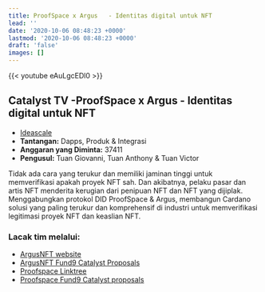```yaml
---
title: ProofSpace x Argus   - Identitas digital untuk NFT
lead: ''
date: '2020-10-06 08:48:23 +0000'
lastmod: '2020-10-06 08:48:23 +0000'
draft: 'false'
images: []
---
```


{{&lt;  youtube eAuLgcEDl0 &gt;}}

## Catalyst TV -ProofSpace x Argus - Identitas digital untuk NFT

- [Ideascale](https://cardano.ideascale.com/c/idea/414232)
- **Tantangan:** Dapps, Produk &amp; Integrasi
- **Anggaran yang Diminta:** 37411
- **Pengusul:** Tuan Giovanni, Tuan Anthony &amp; Tuan Victor

Tidak ada cara yang terukur dan memiliki jaminan tinggi untuk memverifikasi apakah proyek NFT sah. Dan akibatnya, pelaku pasar dan artis NFT menderita kerugian dari penipuan NFT dan NFT yang dijiplak. Menggabungkan protokol DID ProofSpace &amp; Argus, membangun Cardano solusi yang paling terukur dan komprehensif di industri untuk memverifikasi legitimasi proyek NFT dan keaslian NFT.

### Lacak tim melalui:

- [ArgusNFT website](https://argusnft.com/)
- [ArgusNFT Fund9 Catalyst Proposals](https://linktr.ee/arguscatalyst)
- [Proofspace Linktree](https://linktr.ee/proofspace)
- [Proofspace Fund9 Catalyst proposals](https://linktr.ee/proofspace_catalyst_f9)

